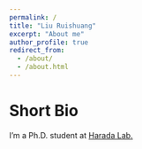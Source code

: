 ```yaml
---
permalink: /
title: "Liu Ruishuang"
excerpt: "About me"
author_profile: true
redirect_from: 
  - /about/
  - /about.html
---
```


Short Bio
======
I’m a Ph.D. student at [Harada Lab.](https://www.roboticmanipulation.org/)

